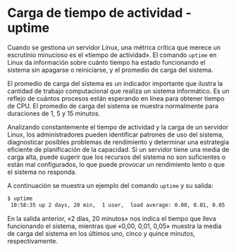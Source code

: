 # Carga de tiempo de actividad - uptime

Cuando se gestiona un servidor Linux, una métrica crítica que merece un escrutinio minucioso es el «tiempo de actividad». El comando `uptime` en Linux da información sobre cuánto tiempo ha estado funcionando el sistema sin apagarse o reiniciarse, y el promedio de carga del sistema.

El promedio de carga del sistema es un indicador importante que ilustra la cantidad de trabajo computacional que realiza un sistema informático. Es un reflejo de cuántos procesos están esperando en línea para obtener tiempo de CPU. El promedio de carga del sistema se muestra normalmente para duraciones de 1, 5 y 15 minutos.

Analizando constantemente el tiempo de actividad y la carga de un servidor Linux, los administradores pueden identificar patrones de uso del sistema, diagnosticar posibles problemas de rendimiento y determinar una estrategia eficiente de planificación de la capacidad. Si un servidor tiene una media de carga alta, puede sugerir que los recursos del sistema no son suficientes o están mal configurados, lo que puede provocar un rendimiento lento o que el sistema no responda. 

A continuación se muestra un ejemplo del comando `uptime` y su salida:

```bash
$ uptime
 10:58:35 up 2 days, 20 min,  1 user,  load average: 0.00, 0.01, 0.05
```

En la salida anterior, «2 días, 20 minutos» nos indica el tiempo que lleva funcionando el sistema, mientras que «0,00, 0,01, 0,05» muestra la media de carga del sistema en los últimos uno, cinco y quince minutos, respectivamente.